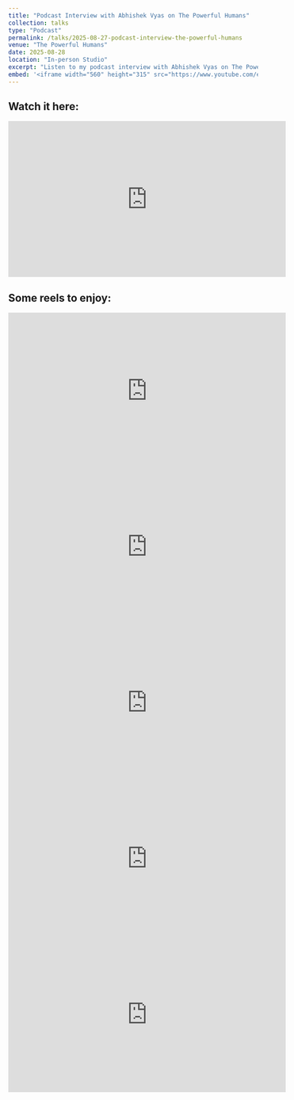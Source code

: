 ```yaml
---
title: "Podcast Interview with Abhishek Vyas on The Powerful Humans"
collection: talks
type: "Podcast"
permalink: /talks/2025-08-27-podcast-interview-the-powerful-humans
venue: "The Powerful Humans"
date: 2025-08-28
location: "In-person Studio"
excerpt: "Listen to my podcast interview with Abhishek Vyas on The Powerful Humans"
embed: '<iframe width="560" height="315" src="https://www.youtube.com/embed/5Swl9WkHLWQ" title="YouTube video player" frameborder="0" allow="accelerometer; autoplay; clipboard-write; encrypted-media; gyroscope; picture-in-picture; web-share" referrerpolicy="strict-origin-when-cross-origin" allowfullscreen></iframe>'
---
```


## Watch it here: 

<iframe width="560" height="315" src="https://www.youtube.com/embed/5Swl9WkHLWQ" title="YouTube video player" frameborder="0" allow="accelerometer; autoplay; clipboard-write; encrypted-media; gyroscope; picture-in-picture; web-share" referrerpolicy="strict-origin-when-cross-origin" allowfullscreen></iframe>

## Some reels to enjoy:

<iframe width="560" height="315" src="https://youtube.com/embed/Of_e5Qom9OQ" title="YouTube video player" frameborder="0" allow="accelerometer; autoplay; clipboard-write; encrypted-media; gyroscope; picture-in-picture; web-share" referrerpolicy="strict-origin-when-cross-origin" allowfullscreen></iframe>

<iframe width="560" height="315" src="https://youtube.com/embed/5dZQjPgNilo" title="YouTube video player" frameborder="0" allow="accelerometer; autoplay; clipboard-write; encrypted-media; gyroscope; picture-in-picture; web-share" referrerpolicy="strict-origin-when-cross-origin" allowfullscreen></iframe>

<iframe width="560" height="315" src="https://youtube.com/embed/vO5zgZRYbfc" title="YouTube video player" frameborder="0" allow="accelerometer; autoplay; clipboard-write; encrypted-media; gyroscope; picture-in-picture; web-share" referrerpolicy="strict-origin-when-cross-origin" allowfullscreen></iframe>

<iframe width="560" height="315" src="https://youtube.com/embed/Dk_JKsmIQYg" title="YouTube video player" frameborder="0" allow="accelerometer; autoplay; clipboard-write; encrypted-media; gyroscope; picture-in-picture; web-share" referrerpolicy="strict-origin-when-cross-origin" allowfullscreen></iframe>

<iframe width="560" height="315" src="https://youtube.com/embed/G4GNNtXYYbs" title="YouTube video player" frameborder="0" allow="accelerometer; autoplay; clipboard-write; encrypted-media; gyroscope; picture-in-picture; web-share" referrerpolicy="strict-origin-when-cross-origin" allowfullscreen></iframe>